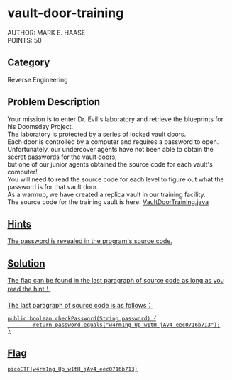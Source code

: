 <h1>vault-door-training</h1>
AUTHOR: MARK E. HAASE<br>
POINTS: 50

<h2>Category</h2>
Reverse Engineering

<h2>Problem Description</h2>
Your mission is to enter Dr. Evil's laboratory and retrieve the blueprints for his Doomsday Project.<br> 
The laboratory is protected by a series of locked vault doors.<br>
Each door is controlled by a computer and requires a password to open.<br> 
Unfortunately, our undercover agents have not been able to obtain the secret passwords for the vault doors,<br>
but one of our junior agents obtained the source code for each vault's computer!<br>
You will need to read the source code for each level to figure out what the password is for that vault door.<br>
As a warmup, we have created a replica vault in our training facility.<br>
The source code for the training vault is here: <a href="https://github.com/laiyutong/picoCTF_2019_writeup/blob/main/Reverse%20Engineering/vault-door-training/VaultDoorTraining.java">VaultDoorTraining.java

<h2>Hints</h2>
The password is revealed in the program's source code.

<h2>Solution</h2>
The flag can be found in the last paragraph of source code as long as you read the hint！<br><br>
The last paragraph of source code is as follows：<br>
<pre class="text">
<code>public boolean checkPassword(String password) {
        return password.equals("w4rm1ng_Up_w1tH_jAv4_eec0716b713");
}
</code></pre>
  
<h2>Flag</h2>
<code>picoCTF{w4rm1ng_Up_w1tH_jAv4_eec0716b713}</code>

